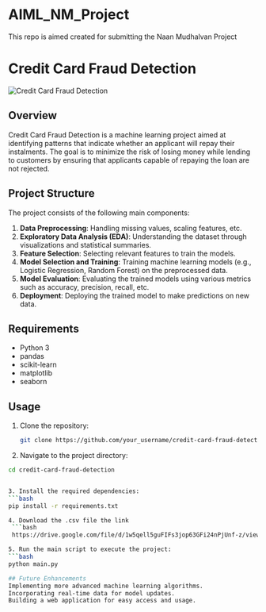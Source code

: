 # AIML_NM_Project
This repo is aimed created for submitting the Naan Mudhalvan Project
# Credit Card Fraud Detection

![Credit Card Fraud Detection](https://images.unsplash.com/photo-1568962987615-7c7c303b042f?ixlib=rb-1.2.1&ixid=eyJhcHBfaWQiOjEyMDd9&auto=format&fit=crop&w=1350&q=80)

## Overview

Credit Card Fraud Detection is a machine learning project aimed at identifying patterns that indicate whether an applicant will repay their instalments. The goal is to minimize the risk of losing money while lending to customers by ensuring that applicants capable of repaying the loan are not rejected.

## Project Structure

The project consists of the following main components:

1. **Data Preprocessing**: Handling missing values, scaling features, etc.
2. **Exploratory Data Analysis (EDA)**: Understanding the dataset through visualizations and statistical summaries.
3. **Feature Selection**: Selecting relevant features to train the models.
4. **Model Selection and Training**: Training machine learning models (e.g., Logistic Regression, Random Forest) on the preprocessed data.
5. **Model Evaluation**: Evaluating the trained models using various metrics such as accuracy, precision, recall, etc.
6. **Deployment**: Deploying the trained model to make predictions on new data.

## Requirements

- Python 3
- pandas
- scikit-learn
- matplotlib
- seaborn

## Usage

1. Clone the repository:

   ```bash
   git clone https://github.com/your_username/credit-card-fraud-detection.git
   
2. Navigate to the project directory:
  ```bash
  cd credit-card-fraud-detection


3. Install the required dependencies:
  ```bash
  pip install -r requirements.txt

4. Download the .csv file the link
   ```bash
   https://drive.google.com/file/d/1w5qell5guFIFs3jop63GFi24nPjUnf-z/view

5. Run the main script to execute the project:
  ```bash
  python main.py

## Future Enhancements
  Implementing more advanced machine learning algorithms.
  Incorporating real-time data for model updates.
  Building a web application for easy access and usage.
